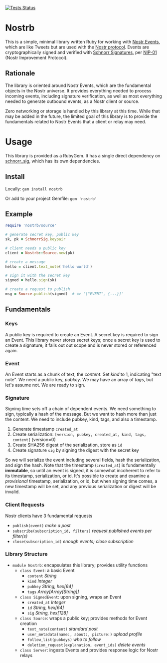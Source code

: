 [![Tests Status](https://github.com/rickhull/nostrb/actions/workflows/tests.yaml/badge.svg)](https://github.com/rickhull/nostrb/actions/workflows/tests.yaml)

# Nostrb

This is a simple, minimal library written Ruby for working with
[Nostr Events](https://nostr.com/the-protocol/events),
which are like Tweets but are used with the
[Nostr protocol](https://en.wikipedia.org/wiki/Nostr).
Events are cryptographically signed and verified with
[Schnorr Signatures](https://en.wikipedia.org/wiki/Schnorr_signature), per
[NIP-01](https://github.com/nostr-protocol/nips/blob/master/01.md)
(Nostr Improvement Protocol).

## Rationale

The library is oriented around Nostr Events, which are the fundamental objects
in the Nostr universe.  It provides everything needed to process incoming
events, including signature verification, as well as most everything needed
to generate outbound events, as a Nostr client or source.

Zero networking or storage is handled by this library at this time.  While
that may be added in the future, the limited goal of this library is to
provide the fundamentals related to Nostr Events that a client or relay may
need.

# Usage

This library is provided as a RubyGem.  It has a single direct dependency on
[schnorr_sig](https://github.com/rickhull/schnorr_sig),
which has its own dependencies.

## Install

Locally: `gem install nostrb`

Or add to your project Gemfile: `gem 'nostrb'`

## Example

```ruby
require 'nostrb/source'

# generate secret key, public key
sk, pk = SchnorrSig.keypair

# client needs a public key
client = Nostrb::Source.new(pk)

# create a message
hello = client.text_note('hello world')

# sign it with the secret key
signed = hello.sign(sk)

# create a request to publish
msg = Source.publish(signed)  # => '["EVENT", {...}]'
```

## Fundamentals

### Keys

A public key is required to create an Event.  A secret key is required to
sign an Event.  This library never stores secret keys;
once a secret key is used to create a signature, it falls out out scope and
is never stored or referenced again.

### Event

An Event starts as a chunk of text, the *content*.  Set *kind* to 1,
indicating "text note".  We need a public key, *pubkey*.  We may have an
array of *tags*, but let's assume not.  We are ready to sign.

### Signature

Signing time sets off a chain of dependent events.  We need something to sign,
typically a hash of the message.  But we want to hash more than just the
content.  We need to include pubkey, kind, tags, and also a timestamp.

1. Generate timestamp `created_at`
2. Create serialization: `[version, pubkey, created_at, kind, tags, content]`
   (version=0)
3. Create SHA256 digest of the serialization, store as `id`
4. Create signature `sig` by signing the digest with the secret key

So we will serialize the event including several fields,
hash the serialization, and sign the hash.  Note that the timestamp
(`created_at`) is fundamentally **immutable**, so until an event is signed,
it is somewhat incoherent to refer to its timestamp, serialization, or id.
It's possible to create and examine a *provisional* timestamp, serialization,
or id, but when signing time comes, a new timestamp will be set, and any
previous serialization or digest will be invalid.

### Client Requests

Nostr clients have 3 fundamental requests

* `publish(event)` *make a post*
* `subscribe(subscription_id, filters)`
  *request published events per filter(s)*
* `close(subscription_id)` *enough events; close subscription*

### Library Structure

* `module Nostrb`: encapsulates this library; provides utility functions
  * `class Event`: a basic Event
    * `content` *String*
    * `kind` *Integer*
    * `pubkey` *String, hex[64]*
    * `tags` *Array[Array[String]]*
  * `class SignedEvent`: upon signing, wraps an Event
    * `created_at` *Integer*
    * `id` *String, hex[64]*
    * `sig` *String, hex[128]*
  * `class Source`: wraps a public key; provides methods for Event creation
    * `text_note(content)` *standard post*
    * `user_metadata(name:, about:, picture:)` *upload profile*
    * `follow_list(pubkeys)` *who to follow*
    * `deletion_request(explanation, event_ids)` *delete events*
  * `class Server`: ingests Events and provides response logic for Nostr relays
